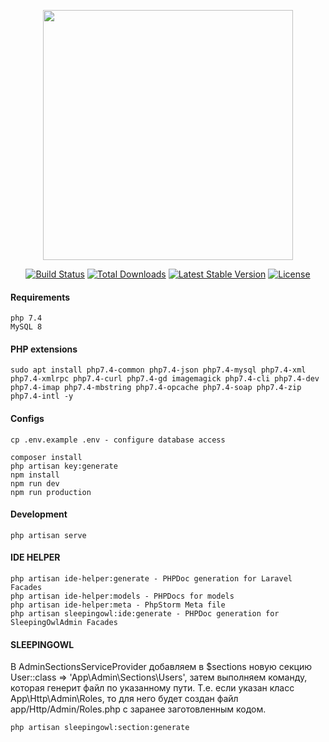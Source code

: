 <p align="center"><a href="https://laravel.com" target="_blank"><img src="https://raw.githubusercontent.com/laravel/art/master/logo-lockup/5%20SVG/2%20CMYK/1%20Full%20Color/laravel-logolockup-cmyk-red.svg" width="400"></a></p>

<p align="center">
<a href="https://travis-ci.org/laravel/framework"><img src="https://travis-ci.org/laravel/framework.svg" alt="Build Status"></a>
<a href="https://packagist.org/packages/laravel/framework"><img src="https://poser.pugx.org/laravel/framework/d/total.svg" alt="Total Downloads"></a>
<a href="https://packagist.org/packages/laravel/framework"><img src="https://poser.pugx.org/laravel/framework/v/stable.svg" alt="Latest Stable Version"></a>
<a href="https://packagist.org/packages/laravel/framework"><img src="https://poser.pugx.org/laravel/framework/license.svg" alt="License"></a>
</p>

#### Requirements
```
php 7.4
MySQL 8
```

#### PHP extensions
```shell script
sudo apt install php7.4-common php7.4-json php7.4-mysql php7.4-xml php7.4-xmlrpc php7.4-curl php7.4-gd imagemagick php7.4-cli php7.4-dev php7.4-imap php7.4-mbstring php7.4-opcache php7.4-soap php7.4-zip php7.4-intl -y
```

#### Configs
```shell script
cp .env.example .env - configure database access
```

```shell script
composer install
php artisan key:generate
npm install
npm run dev
npm run production
```

#### Development
```shell script
php artisan serve
```

#### IDE HELPER
```shell script
php artisan ide-helper:generate - PHPDoc generation for Laravel Facades
php artisan ide-helper:models - PHPDocs for models
php artisan ide-helper:meta - PhpStorm Meta file
php artisan sleepingowl:ide:generate - PHPDoc generation for SleepingOwlAdmin Facades
```

#### SLEEPINGOWL
В AdminSectionsServiceProvider добавляем в $sections новую секцию User::class => 'App\Admin\Sections\Users', затем выполняем команду, которая генерит файл по указанному пути. Т.е. если указан класс App\Http\Admin\Roles, то для него будет создан файл app/Http/Admin/Roles.php с заранее заготовленным кодом.
 
```shell script
php artisan sleepingowl:section:generate
```
